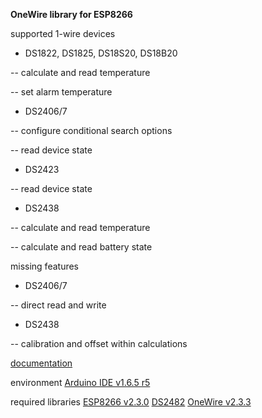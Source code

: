 **OneWire library for ESP8266**

supported 1-wire devices 
- DS1822, DS1825, DS18S20, DS18B20

-- calculate and read temperature

-- set alarm temperature

- DS2406/7

-- configure conditional search options

-- read device state

- DS2423

-- read device state

- DS2438

-- calculate and read temperature

-- calculate and read battery state


missing features
- DS2406/7

-- direct read and write

- DS2438

-- calibration and offset within calculations


[documentation](./doc/Esp1wire.md)

environment
[Arduino IDE v1.6.5 r5](https://www.arduino.cc/download_handler.php?f=/arduino-1.6.5-r5-windows.zip)

required libraries
[ESP8266 v2.3.0](https://github.com/esp8266/Arduino#installing-with-boards-manager) [DS2482](https://github.com/Pfannex/DS18B20_DS2482) [OneWire v2.3.3](https://github.com/PaulStoffregen/OneWire)
